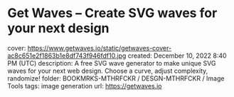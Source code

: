# Get Waves – Create SVG waves for your next design

cover: https://www.getwaves.io/static/getwaves-cover-ac8c651e2f1863b1e8df743f946fdf10.jpg
created: December 10, 2022 8:40 PM (UTC)
description: A free SVG wave generator to make unique SVG waves for your next web design. Choose a curve, adjust complexity, randomize!
folder: BOOKMRKS-MTHRFCKR / DESGN-MTHRFCKR / Image Tools
tags: image generation
url: https://getwaves.io